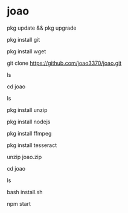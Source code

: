 
# joao

pkg update && pkg upgrade

pkg install git

pkg install wget

git clone https://github.com/joao3370/joao.git

ls

cd joao

ls

pkg install unzip

pkg install nodejs

pkg install ffmpeg

pkg install tesseract

unzip joao.zip

cd joao

ls

bash install.sh

npm start
